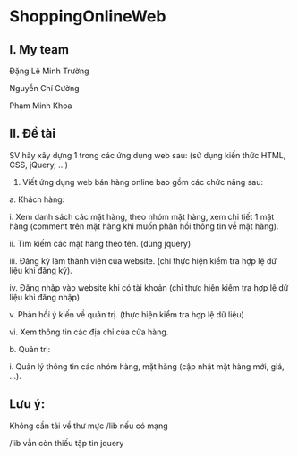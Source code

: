 # ShoppingOnlineWeb
## I. My team

Đặng Lê Minh Trường

Nguyễn Chí Cường

Phạm Minh Khoa

## II. Đề tài

  SV hãy xây dựng 1 trong các ứng dụng web sau: (sử dụng kiến thức HTML, CSS, jQuery, …)
  
1. Viết ứng dụng web bán hàng online bao gồm các chức năng sau:

a. Khách hàng:

  i. Xem danh sách các mặt hàng, theo nhóm mặt hàng, xem chi tiết 1 mặt hàng (comment trên mặt hàng khi muốn phản hồi thông tin về mặt  hàng).
  
  ii. Tìm kiếm các mặt hàng theo tên. (dùng jquery)
  
  iii. Đăng ký làm thành viên của website. (chỉ thực hiện kiểm tra hợp lệ dữ liệu khi đăng ký). 
  
  iv. Đăng nhập vào website khi có tài khoản (chỉ thực hiện kiểm tra hợp lệ dữ liệu khi đăng nhập)
  
  v. Phản hồi ý kiến về quản trị. (thực hiện kiểm tra hợp lệ dữ liệu)     
  
  vi. Xem thông tin các địa chỉ của cửa hàng.
  
b. Quản trị:

i. Quản lý thông tin các nhóm hàng, mặt hàng (cập nhật mặt hàng mới, giá, …).

## Lưu ý:

Không cần tải về thư mực /lib nếu có mạng

/lib vẫn còn thiếu tập tin jquery
